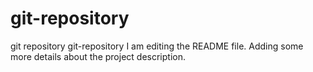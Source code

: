 # git-repository
git repository git-repository
I am editing the README file. Adding some more details about the project description.
